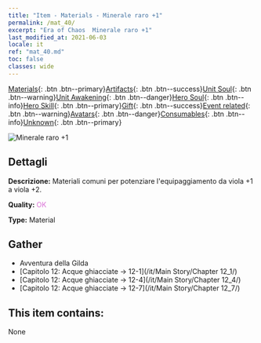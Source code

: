 ```yaml
---
title: "Item - Materials - Minerale raro +1"
permalink: /mat_40/
excerpt: "Era of Chaos  Minerale raro +1"
last_modified_at: 2021-06-03
locale: it
ref: "mat_40.md"
toc: false
classes: wide
---
```

 [Materials](/ItemsIT/){: .btn .btn--primary}[Artifacts](/ItemsIT/Artifacts/){: .btn .btn--success}[Unit Soul](/ItemsIT/UnitSoul/){: .btn .btn--warning}[Unit Awakening](/ItemsIT/UnitAwakening/){: .btn .btn--danger}[Hero Soul](/ItemsIT/HeroSoul/){: .btn .btn--info}[Hero Skill](/ItemsIT/HeroSkill/){: .btn .btn--primary}[Gift](/ItemsIT/Gift/){: .btn .btn--success}[Event related](/ItemsIT/Events/){: .btn .btn--warning}[Avatars](/ItemsIT/Avatars/){: .btn .btn--danger}[Consumables](/ItemsIT/Consumables/){: .btn .btn--info}[Unknown](/ItemsIT/Unknown/){: .btn .btn--primary}

 ![Minerale raro +1](/images/t/i_cailiao_kuangshi2.png)

## Dettagli
 **Descrizione:** Materiali comuni per potenziare l'equipaggiamento da viola +1 a viola +2.

 **Quality:** <span style="color: #DA70D6">OK</span>

 **Type:** Material

## Gather

*    Avventura della Gilda 
*    [Capitolo 12: Acque ghiacciate -> 12-1](/it/Main Story/Chapter 12_1/) 
*    [Capitolo 12: Acque ghiacciate -> 12-4](/it/Main Story/Chapter 12_4/) 
*    [Capitolo 12: Acque ghiacciate -> 12-7](/it/Main Story/Chapter 12_7/) 

## This item contains:

  None


